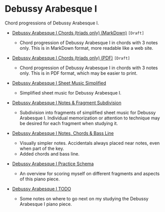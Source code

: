 Debussy Arabesque I
===================

Chord progressions of Debussy Arabesque I.

- [Debussy Arabesque I Chords (triads only) (MarkDown)](debussy-arabesque-1-chords-triads-only.md) `[Draft]`

    - Chord progression of Debussy Arabesque I in chords with 3 notes only. This is in MarkDown format, more readable like a web site.

- [Debussy Arabesque I Chords (triads only) (PDF)](debussy-arabesque-1-chords-triads-only.pdf) `[Draft]`

    - Chord progression of Debussy Arabesque I in chords with 3 notes only. This is in PDF format, which may be easier to print.

- [Debussy Arabesque I Sheet Music Simplified](sheet-music-simplified)

    - Simplified sheet music for Debussy Arabesque I.

- [Debussy Arabesque I Notes & Fragment Subdivision](notes-fragment-subdivision)

    - Subdivision into fragments of simplified sheet music for Debussy Arabesque I. Individual memorization or attention to technique may be desired for each fragment when studying it.

- [Debussy Arabesque I Notes, Chords & Bass Line](notes-chords-bass-line)

    - Visually simpler notes. Accidentals always placed near notes, even when part of the key.  
    - Added chords and bass line.

- [Debussy Arabesque I Practice Schema](debussy-arabesque-1-practice-schema.md)

    - An overview for scoring myself on different fragments and aspects of this piano piece.

- [Debussy Arabesque I TODO](debussy-arabesque-1-todo.md)

    - Some notes on where to go next on my studying the Debussy Arabesque I piano piece.
